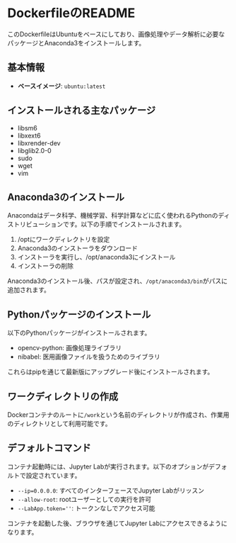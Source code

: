 # DockerfileのREADME

このDockerfileはUbuntuをベースにしており、画像処理やデータ解析に必要なパッケージとAnaconda3をインストールします。

## 基本情報

- **ベースイメージ**: `ubuntu:latest`

## インストールされる主なパッケージ

- libsm6
- libxext6
- libxrender-dev
- libglib2.0-0
- sudo
- wget
- vim

## Anaconda3のインストール

Anacondaはデータ科学、機械学習、科学計算などに広く使われるPythonのディストリビューションです。以下の手順でインストールされます。

1. /optにワークディレクトリを設定
2. Anaconda3のインストーラをダウンロード
3. インストーラを実行し、/opt/anaconda3にインストール
4. インストーラの削除

Anaconda3のインストール後、パスが設定され、`/opt/anaconda3/bin`がパスに追加されます。

## Pythonパッケージのインストール

以下のPythonパッケージがインストールされます。

- opencv-python: 画像処理ライブラリ
- nibabel: 医用画像ファイルを扱うためのライブラリ

これらはpipを通じて最新版にアップグレード後にインストールされます。

## ワークディレクトリの作成

Dockerコンテナのルートに`/work`という名前のディレクトリが作成され、作業用のディレクトリとして利用可能です。

## デフォルトコマンド

コンテナ起動時には、Jupyter Labが実行されます。以下のオプションがデフォルトで設定されています。

- `--ip=0.0.0.0`: すべてのインターフェースでJupyter Labがリッスン
- `--allow-root`: rootユーザーとしての実行を許可
- `--LabApp.token=''`: トークンなしでアクセス可能

コンテナを起動した後、ブラウザを通じてJupyter Labにアクセスできるようになります。
